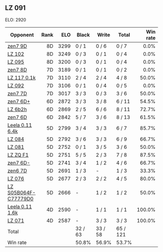 ## LZ 091 ##

ELO: 2920

Opponent | Rank | ELO | Black | Write | Total | Win rate
---------|-----:|----:|-------|-------|-------|-------:
[zen7 9D](zen7%209D.md) | 8D | 3299 | 0 / 1 | 0 / 6 | 0 / 7 | 0.0%
[LZ 102](LZ%20102.md) | 8D | 3249 | 0 / 3 | 0 / 1 | 0 / 4 | 0.0%
[LZ 095](LZ%20095.md) | 8D | 3200 | 0 / 3 | 0 / 1 | 0 / 4 | 0.0%
[zen7 8D](zen7%208D.md) | 7D | 3189 | 0 / 1 | 0 / 1 | 0 / 2 | 0.0%
[LZ 117 0.1k](LZ%20117%200.1k.md) | 7D | 3110 | 2 / 4 | 2 / 4 | 4 / 8 | 50.0%
[LZ 092](LZ%20092.md) | 7D | 3106 | 0 / 1 | 0 / 4 | 0 / 5 | 0.0%
[zen7 7D](zen7%207D.md) | 7D | 3017 | 3 / 3 | 0 / 3 | 3 / 6 | 50.0%
[zen7 6D+](zen7%206D+.md) | 6D | 2872 | 3 / 3 | 3 / 8 | 6 / 11 | 54.5%
[LZ 6b2h](LZ%206b2h.md) | 6D | 2869 | 2 / 5 | 6 / 6 | 8 / 11 | 72.7%
[zen7 6D](zen7%206D.md) | 6D | 2842 | 5 / 7 | 3 / 6 | 8 / 13 | 61.5%
[Leela 0.11 6.4k](Leela%200.11%206.4k.md) | 5D | 2799 | 3 / 4 | 3 / 3 | 6 / 7 | 85.7%
[LZ 084](LZ%20084.md) | 5D | 2792 | 3 / 6 | 3 / 3 | 6 / 9 | 66.7%
[LZ 081](LZ%20081.md) | 5D | 2752 | 0 / 1 | 3 / 5 | 3 / 6 | 50.0%
[LZ ZQ F1](LZ%20ZQ%20F1.md) | 5D | 2751 | 5 / 5 | 2 / 3 | 7 / 8 | 87.5%
[zen7 6D-](zen7%206D-.md) | 5D | 2741 | 3 / 4 | 1 / 2 | 4 / 6 | 66.7%
[zen6 7D](zen6%207D.md) | 5D | 2691 | 1 / 3 | - | 1 / 3 | 33.3%
[LZ 076](LZ%20076.md) | 5D | 2677 | 2 / 3 | 2 / 2 | 4 / 5 | 80.0%
[LZ S05B064F-C77779D0](LZ%20S05B064F-C77779D0.md) | 5D | 2666 | - | 1 / 2 | 1 / 2 | 50.0%
[Leela 0.11 1.6k](Leela%200.11%201.6k.md) | 4D | 2590 | - | 1 / 1 | 1 / 1 | 100.0%
[LZ 071](LZ%20071.md) | 4D | 2587 | - | 3 / 3 | 3 / 3 | 100.0%
Total | | | 32 / 63 | 33 / 58 | 65 / 121 | 
Win rate| | | 50.8% | 56.9% | 53.7% | 
